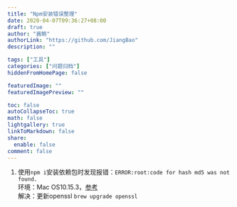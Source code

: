 ```yaml
---
title: "Npm安装错误整理"
date: 2020-04-07T09:36:27+08:00
draft: true
author: "酱鲍"
authorLink: "https://github.com/JiangBao"
description: ""

tags: ["工具"]
categories: ["问题归档"]
hiddenFromHomePage: false

featuredImage: ""
featuredImagePreview: ""

toc: false
autoCollapseToc: true
math: false
lightgallery: true
linkToMarkdown: false
share:
  enable: false
comment: false
---
```


<!--more-->

1. 使用`npm i`安装依赖包时发现报错：`ERROR:root:code for hash md5 was not found.`  
环境：Mac OS10.15.3，[参考](https://stackoverflow.com/questions/59269208/errorrootcode-for-hash-md5-was-not-found-when-using-any-hg-mercurial-command)  
解决：更新openssl `brew upgrade openssl`  